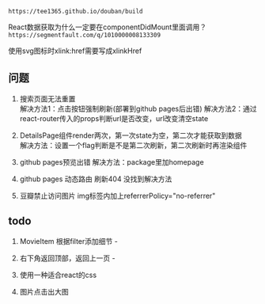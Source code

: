 `https://tee1365.github.io/douban/build`

React数据获取为什么一定要在componentDidMount里面调用？
`https://segmentfault.com/q/1010000008133309`

使用svg图标时xlink:href需要写成xlinkHref

## 问题

1.  搜索页面无法重置  
    解决方法1：点击按钮强制刷新(部署到github pages后出错)
    解决方法2：通过react-router传入的props判断url是否改变，url改变清空state

2.  DetailsPage组件render两次，第一次state为空，第二次才能获取到数据  
    解决方法：设置一个flag判断是不是第二次刷新，第二次刷新时再渲染组件

3.  github pages预览出错
    解决方法：package里加homepage

4.  github pages 动态路由 刷新404
    没找到解决方法

5.  豆瓣禁止访问图片
    img标签内加上referrerPolicy="no-referrer"

## todo

1.  MovieItem 根据filter添加细节 -

2.  右下角返回顶部，返回上一页 -

3.  使用一种适合react的css

4.  图片点击出大图
